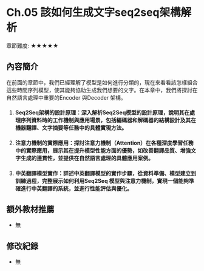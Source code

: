 ﻿# Ch.05 該如何生成文字seq2seq架構解析
章節難度: ★★★★★
## 內容簡介
在前面的章節中，我們已經理解了模型是如何進行分類的，現在來看看該怎樣組合這些時間序列模型，使其能夠協助生成我們想要的文字。在本章中，我們將探討在自然語言處理中重要的Encoder 與Decoder 架構。

1. #### Seq2Seq架構的設計原理：深入解析Seq2Seq模型的設計原理，說明其在處理序列資料時的工作機制與應用場景，包括編碼器和解碼器的結構設計及其在機器翻譯、文字摘要等任務中的具體實現方法。
2. #### 注意力機制的實際應用：探討注意力機制（Attention）在各種深度學習任務中的實際應用，展示其在提升模型性能方面的優勢，如改善翻譯品質、增強文字生成的連貫性，並提供在自然語言處理的具體應用案例。
3. #### 中英翻譯模型實作：詳述中英翻譯模型的實作步驟，從資料準備、模型建立到訓練過程，完整展示如何利用Seq2Seq 模型與注意力機制，實現一個能夠準確進行中英翻譯的系統，並進行性能評估與優化。

## 額外教材推薦
* 無

## 修改紀錄
* 無
